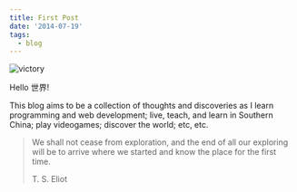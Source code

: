 ```yaml
---
title: First Post
date: '2014-07-19'
tags:
  - blog
---
```

![victory](/img/posts/crono.gif "victory")

Hello 世界!<!-- more-About this blog -->

This blog aims to be a collection of thoughts and discoveries as I learn programming and web development; live, teach, and learn in Southern China; play videogames; discover the world; etc, etc.

> We shall not cease from exploration, and the end of all our exploring will be to arrive where we started and know the place for the first time.
> <footer>T. S. Eliot</footer>